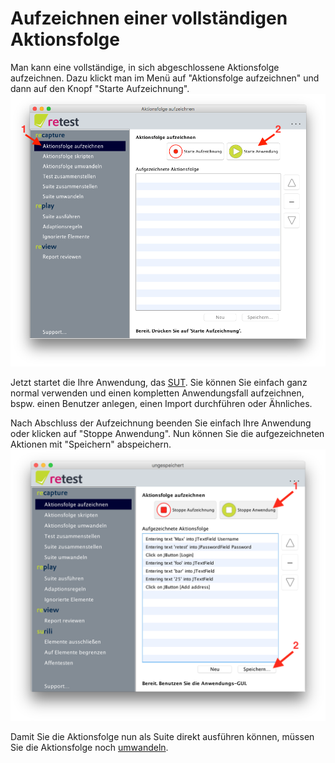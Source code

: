 # Aufzeichnen einer vollständigen Aktionsfolge

Man kann eine vollständige, in sich abgeschlossene Aktionsfolge aufzeichnen. 
Dazu klickt man im Menü auf "Aktionsfolge aufzeichnen" und dann auf den Knopf "Starte Aufzeichnung".
![GUI Screenshot Aktionsfolge aufzeichnen](aktionsfolge-aufzeichnen-1.png) 

Jetzt startet die Ihre Anwendung, das [SUT](../testprozess/was-ist-die-sut.md). Sie können Sie einfach ganz normal verwenden und einen kompletten Anwendungsfall aufzeichnen, bspw. einen Benutzer anlegen, einen Import durchführen oder Ähnliches.

Nach Abschluss der Aufzeichnung beenden Sie einfach Ihre Anwendung oder klicken auf "Stoppe Anwendung". Nun können Sie die aufgezeichneten Aktionen mit "Speichern" abspeichern.
![GUI Screenshot aufgezeichnete Aktionen](aktionsfolge-aufzeichnen-2.png) 

Damit Sie die Aktionsfolge nun als Suite direkt ausführen können, müssen Sie die Aktionsfolge noch [umwandeln](aktionsfolge-umwandeln.md).


